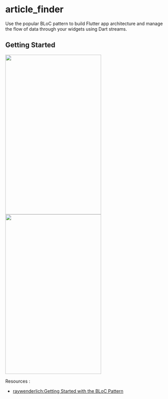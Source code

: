 # article_finder

Use the popular BLoC pattern to build Flutter app architecture and manage the flow of data through your widgets using Dart streams.

## Getting Started


<img src="https://koenig-media.raywenderlich.com/uploads/2022/03/article-list-screen-1.gif" width="300" height="500" />


<img src="https://koenig-media.raywenderlich.com/uploads/2022/03/refresh-detail.gif" width="300" height="500" />


Resources :

- [raywenderlich:Getting Started with the BLoC Pattern]([https://www.raywenderlich.com/31973428-getting-started-with-the-bloc-pattern])

